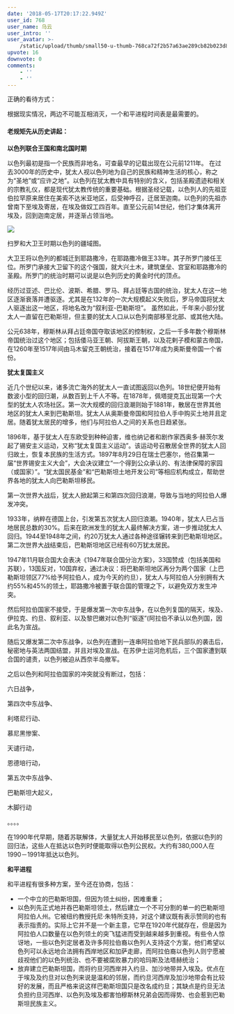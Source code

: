 ```yaml
---
date: '2018-05-17T20:17:22.949Z'
user_id: 768
user_name: 乌云
user_intro: ''
user_avatar: >-
    /static/upload/thumb/small50-u-thumb-768ca72f2b57a63ae289cb82b023d83d30834bd4535.png
upvote: 16
downvote: 0
comments:
    - ''
    - ''
---
```


正确的看待方式：

根据现实情况，两边不可能互相消灭，一个和平进程时间表是最需要的。

  

#### 老规矩先从历史讲起：

  

**以色列联合王国和南北国时期**  

以色列最初是指一个民族而非地名，可查最早的记载出现在公元前1211年。 在过去3000年的历史中，犹太人视以色列地为自己的民族和精神生活的核心，称之为“圣地”或“应许之地”。以色列在犹太教中具有特别的含义，包括圣殿遗迹和相关的宗教礼仪，都是现代犹太教传统的重要基础。根据圣经记载，以色列人的先祖亚伯拉罕原来居住在美索不达米亚地区，后受神呼召，迁居至迦南。以色列的先祖亦曾南下至埃及寄居，在埃及做奴工四百年。直至公元前14世纪，他们才集体离开埃及，回到迦南定居，并逐渐占领当地。

  

![](https://pincimg.com/posts/82545/a30e056c8ea116fc98e5886db1b18b2e.jpg)

扫罗和大卫王时期以色列的疆域图。

  

大卫王将以色列的都城迁到耶路撒冷，在耶路撒冷做王33年。其子所罗门接任王位。所罗门承接大卫留下的这个强国，就大兴土木，建筑堡垒、宫室和耶路撒冷的圣殿。所罗门的统治时期可以说是以色列历史的黄金时代的顶点。

经历过亚述、巴比伦、波斯、希腊、罗马、拜占廷等古国的统治，犹太人在这一地区逐渐衰落并遭驱逐。尤其是在132年的一次大规模起义失败后，罗马帝国将犹太人驱逐出这一地区，将地名改为“叙利亚-巴勒斯坦”。 虽然如此，千年来小部分犹太人一直留在巴勒斯坦，但主要的犹太人口从以色列南部移至北部、或其他大陆。

公元638年，穆斯林从拜占廷帝国夺取该地区的控制权，之后一千多年数个穆斯林帝国统治过这个地区；包括倭马亚王朝、阿拔斯王朝，以及花剌子模和蒙古帝国，在1260年至1517年间由马木留克王朝统治，接着在1517年成为奥斯曼帝国一个省份。

  

**犹太复国主义**

近几个世纪以来，诸多流亡海外的犹太人一直试图返回以色列。18世纪便开始有数波小型的回归潮，从数百到上千人不等。在1878年，佩塔提克瓦出现第一个大型的犹太人农场社区。第一次大规模的回归浪潮则始于1881年，散居在世界其他地区的犹太人来到巴勒斯坦。犹太人从奥斯曼帝国和阿拉伯人手中购买土地并且定居。随着犹太居民的增多，他们与阿拉伯人之间的关系也日趋紧张。

1896年，基于犹太人在东欧受到种种迫害，维也纳记者和剧作家西奥多·赫茨尔发起了锡安主义运动，又称“犹太复国主义运动”。该运动号召散居全世界的犹太人回归故土，恢复本民族的生活方式。1897年8月29日在瑞士巴塞尔，他召集第一届“世界锡安主义大会”，大会决议建立“一个得到公众承认的、有法律保障的家园（或国家）”。“犹太国民基金”和“巴勒斯坦土地开发公司”等相应机构成立，帮助世界各地的犹太人向巴勒斯坦移民。

第一次世界大战后，犹太人掀起第三和第四次回归浪潮，导致与当地的阿拉伯人爆发冲突。  

1933年，纳粹在德国上台，引发第五次犹太人回归浪潮。1940年，犹太人已占当地居民总数的30%。后来在欧洲发生的犹太人最终解决方案，进一步推动犹太人回归。1944至1948年之间，约20万犹太人通过各种途径辗转来到巴勒斯坦地区。第二次世界大战结束后，巴勒斯坦地区已经有60万犹太居民。

1947年11月联合国大会表决《1947年联合国分治方案》，33国赞成（包括美国和苏联），13国反对，10国弃权，通过决议：将巴勒斯坦地区再分为两个国家（上巴勒斯坦领区77%给予阿拉伯人，成为今天的约旦），犹太人与阿拉伯人分别拥有大约55%和45%的领土，耶路撒冷被置于联合国的管理之下，以避免双方发生冲突。

然后阿拉伯国家不接受，于是爆发第一次中东战争，在以色列复国的隔天，埃及、伊拉克、约旦、叙利亚、以及黎巴嫩对以色列“驱逐”(阿拉伯不承认以色列国，因此名为宣战。

随后又爆发第二次中东战争，以色列在遭到一连串阿拉伯地下民兵部队的袭击后，秘密地与英法两国结盟，并且对埃及宣战。在苏伊士运河危机后，三个国家遭到联合国的谴责，以色列被迫从西奈半岛撤军。

之后以色列和阿拉伯国家的冲突就没有断过，包括：

六日战争，

第四次中东战争、

利塔尼行动、

慕尼黑惨案、

天谴行动，

恩德培行动，

第五次中东战争、

巴勒斯坦大起义，

木脚行动

。。。。

  

在1990年代早期，随着苏联解体，大量犹太人开始移民至以色列，依据以色列的回归法，这些人在抵达以色列时便能取得以色列公民权。大约有380,000人在1990－1991年抵达以色列。

  

**和平进程**

和平进程有很多种方案，至今还在协商，包括：

*   一个中立的巴勒斯坦国，但因为领土纠纷，困难重重；
*   以色列先正式地并吞巴勒斯坦领土，然后建立一个不可分割的单一的巴勒斯坦阿拉伯人州。它被纽约教授托尼·朱特所支持，对这个建议既有表示赞同的也有表示指责的。实际上它并不是一个新主意，它早在1920年代就存在，但是因为阿拉伯人口数量在以色列领土的突飞猛进而受到越来越多到重视。有些令人惊讶地，一些以色列定居者及许多阿拉伯裔以色列人支持这个方案，他们希望以色列可以永远地合法拥有西岸地区和加萨走廊，而阿拉伯裔以色列人则宁愿被歧视他们的以色列统治、也不要被腐败暴力的哈玛斯及法塔赫统治；
*   放弃建立巴勒斯坦国，而将约旦河西岸并入约旦、加沙地带并入埃及。优点在于埃及及约旦对以色列来说是温和的邻居，而约旦河西岸及加沙地带会有比较好的发展，而且严格来说这样巴勒斯坦国只是改名成约旦；其缺点是约旦无法负担约旦河西岸、以色列及埃及都害怕穆斯林兄弟会因而得势、也会惹到巴勒斯坦民族主义。
